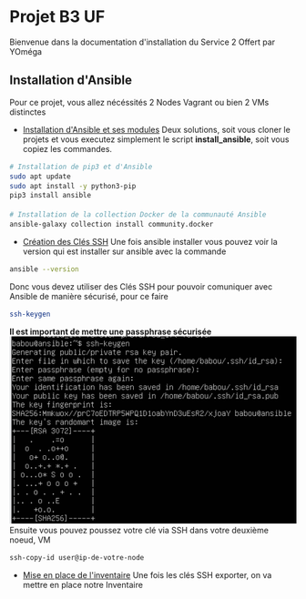 
# Projet B3 UF
Bienvenue dans la documentation d'installation du Service 2 Offert par YOméga


## Installation d'Ansible
Pour ce projet, vous allez nécéssités 2 Nodes Vagrant ou bien 2 VMs distinctes
 - [Installation d'Ansible et ses modules](https://awesomeopensource.com/project/elangosundar/awesome-README-templates)
Deux solutions, soit vous cloner le projets et vous executez simplement le script **install_ansible**, soit vous copiez les commandes.
```bash
# Installation de pip3 et d'Ansible
sudo apt update
sudo apt install -y python3-pip
pip3 install ansible

# Installation de la collection Docker de la communauté Ansible
ansible-galaxy collection install community.docker
```
 - [Création des Clés SSH](https://github.com/matiassingers/awesome-readme)
Une fois ansible installer vous pouvez voir la version qui est installer sur ansible avec la commande 
```bash
ansible --version
```
Donc vous devez utiliser des Clés SSH pour pouvoir comuniquer avec Ansible de manière sécurisé, pour ce faire
```bash
ssh-keygen
```
**Il est important de mettre une passphrase sécurisée**
![App Screenshot](https://github.com/Benji290402/Projet_UF_B3/blob/main/sc12.PNG)
Ensuite vous pouvez poussez votre clé via SSH dans votre deuxième noeud, VM
```bash
ssh-copy-id user@ip-de-votre-node
```
 - [Mise en place de l'inventaire](https://bulldogjob.com/news/449-how-to-write-a-good-readme-for-your-github-project)
Une fois les clés SSH exporter, on va mettre en place notre Inventaire

